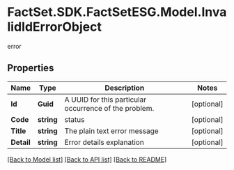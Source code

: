 # FactSet.SDK.FactSetESG.Model.InvalidIdErrorObject
error

## Properties

Name | Type | Description | Notes
------------ | ------------- | ------------- | -------------
**Id** | **Guid** | A UUID for this particular occurrence of the problem. | [optional] 
**Code** | **string** | status | [optional] 
**Title** | **string** | The plain text error message | [optional] 
**Detail** | **string** | Error details explanation | [optional] 

[[Back to Model list]](../README.md#documentation-for-models) [[Back to API list]](../README.md#documentation-for-api-endpoints) [[Back to README]](../README.md)

